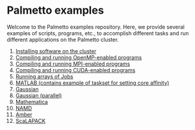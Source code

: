 # Palmetto examples

Welcome to the Palmetto examples repository.
Here, we provide several examples of scripts, programs, etc.,
to accomplish different tasks and run different applications
on the Palmetto cluster.

1.  [Installing software on the cluster](examples/Installation/)
1.  [Compiling and running OpenMP-enabled programs](examples/OpenMP/)
1.  [Compiling and running MPI-enabled programs](examples/MPI/)
1.  [Compiling and running CUDA-enabled programs](examples/CUDA/)
1.  [Running arrays of Jobs](examples/Job-arrays/)
1.  [MATLAB (contains example of taskset for setting core affinity)](examples/MATLAB/)
1.  [Gaussian](examples/Gaussian/)
1.  [Gaussian (parallel)](examples/Gaussian-parallel/)
1.  [Mathematica](examples/Mathematica/)
1.  [NAMD](examples/NAMD/)
1. [Amber](examples/Amber/)
1. [ScaLAPACK](examples/ScaLAPACK/)


